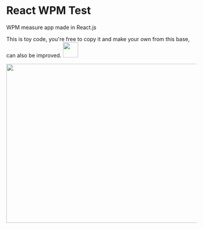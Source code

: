 <h1>React WPM Test</h1>

WPM measure app made in React.js

This is toy code, you're free to copy it and make your own from this base, can also be improved. <img src="https://media.giphy.com/media/vFKqnCdLPNOKc/giphy.gif" width="40" height="40" />

<img src="https://github.com/coalio/react_wpm_test/blob/master/demo/wpmtest.gif" width="860" height="420" />
